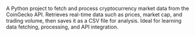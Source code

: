 A Python project to fetch and process cryptocurrency market data from the CoinGecko API. Retrieves real-time data such as prices, market cap, and trading volume, then saves it as a CSV file for analysis. Ideal for learning data fetching, processing, and API integration.
